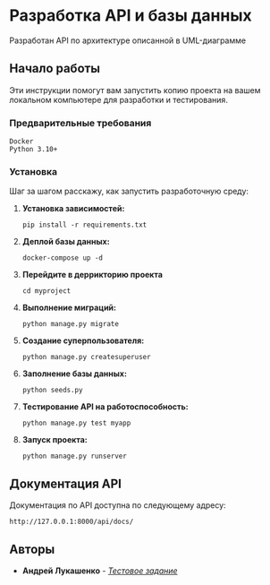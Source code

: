 
# Разработка API и базы данных

Разработан API по архитектуре описанной в UML-диаграмме

## Начало работы

Эти инструкции помогут вам запустить копию проекта на вашем локальном компьютере для разработки и тестирования.

### Предварительные требования

```
Docker
Python 3.10+
```

### Установка

Шаг за шагом расскажу, как запустить разработочную среду:

1. **Установка зависимостей:**

   ```
   pip install -r requirements.txt
   ```

2. **Деплой базы данных:**

   ```
   docker-compose up -d
   ```
   
3. **Перейдите в деррикторию проекта**
   
   ```
   cd myproject
   ```
   
5. **Выполнение миграций:**

   ```
   python manage.py migrate
   ```

6. **Создание суперпользователя:**

   ```
   python manage.py createsuperuser
   ```

7. **Заполнение базы данных:**

   ```
   python seeds.py
   ```

8. **Тестирование API на работоспособность:**

   ```
   python manage.py test myapp
   ```

9. **Запуск проекта:**

   ```
   python manage.py runserver
   ```

## Документация API

Документация по API доступна по следующему адресу:

```
http://127.0.0.1:8000/api/docs/
```

## Авторы

* **Андрей Лукашенко** - *[Тестовое задание](https://github.com/mrjlist/tz-postgres/blob/main/Тестовое%20задание.pdf)*
